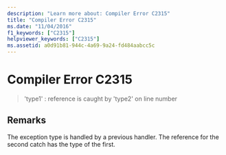 ```yaml
---
description: "Learn more about: Compiler Error C2315"
title: "Compiler Error C2315"
ms.date: "11/04/2016"
f1_keywords: ["C2315"]
helpviewer_keywords: ["C2315"]
ms.assetid: a0d91b81-944c-4a69-9a24-fd484aabcc5c
---
```

# Compiler Error C2315

> 'type1' : reference is caught by 'type2' on line number

## Remarks

The exception type is handled by a previous handler. The reference for the second catch has the type of the first.
